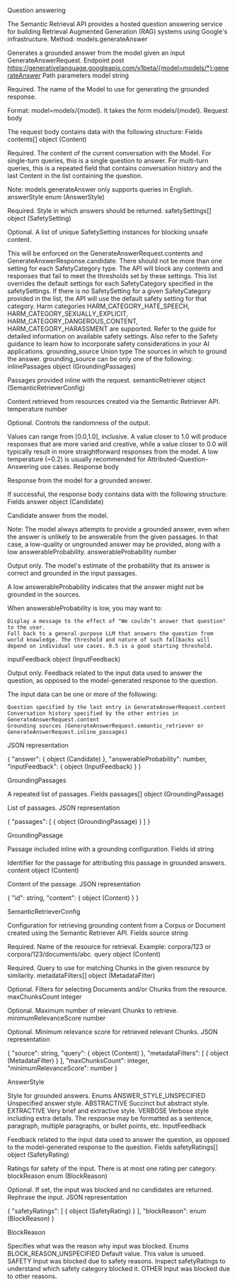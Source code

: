  Question answering

The Semantic Retrieval API provides a hosted question answering service for building Retrieval Augmented Generation (RAG) systems using Google's infrastructure.
Method: models.generateAnswer

Generates a grounded answer from the model given an input GenerateAnswerRequest.
Endpoint
post https://generativelanguage.googleapis.com/v1beta/{model=models/*}:generateAnswer
Path parameters
model string

Required. The name of the Model to use for generating the grounded response.

Format: model=models/{model}. It takes the form models/{model}.
Request body

The request body contains data with the following structure:
Fields
contents[] object (Content)

Required. The content of the current conversation with the Model. For single-turn queries, this is a single question to answer. For multi-turn queries, this is a repeated field that contains conversation history and the last Content in the list containing the question.

Note: models.generateAnswer only supports queries in English.
answerStyle enum (AnswerStyle)

Required. Style in which answers should be returned.
safetySettings[] object (SafetySetting)

Optional. A list of unique SafetySetting instances for blocking unsafe content.

This will be enforced on the GenerateAnswerRequest.contents and GenerateAnswerResponse.candidate. There should not be more than one setting for each SafetyCategory type. The API will block any contents and responses that fail to meet the thresholds set by these settings. This list overrides the default settings for each SafetyCategory specified in the safetySettings. If there is no SafetySetting for a given SafetyCategory provided in the list, the API will use the default safety setting for that category. Harm categories HARM_CATEGORY_HATE_SPEECH, HARM_CATEGORY_SEXUALLY_EXPLICIT, HARM_CATEGORY_DANGEROUS_CONTENT, HARM_CATEGORY_HARASSMENT are supported. Refer to the guide for detailed information on available safety settings. Also refer to the Safety guidance to learn how to incorporate safety considerations in your AI applications.
grounding_source Union type
The sources in which to ground the answer. grounding_source can be only one of the following:
inlinePassages object (GroundingPassages)

Passages provided inline with the request.
semanticRetriever object (SemanticRetrieverConfig)

Content retrieved from resources created via the Semantic Retriever API.
temperature number

Optional. Controls the randomness of the output.

Values can range from [0.0,1.0], inclusive. A value closer to 1.0 will produce responses that are more varied and creative, while a value closer to 0.0 will typically result in more straightforward responses from the model. A low temperature (~0.2) is usually recommended for Attributed-Question-Answering use cases.
Response body

Response from the model for a grounded answer.

If successful, the response body contains data with the following structure:
Fields
answer object (Candidate)

Candidate answer from the model.

Note: The model always attempts to provide a grounded answer, even when the answer is unlikely to be answerable from the given passages. In that case, a low-quality or ungrounded answer may be provided, along with a low answerableProbability.
answerableProbability number

Output only. The model's estimate of the probability that its answer is correct and grounded in the input passages.

A low answerableProbability indicates that the answer might not be grounded in the sources.

When answerableProbability is low, you may want to:

    Display a message to the effect of "We couldn’t answer that question" to the user.
    Fall back to a general-purpose LLM that answers the question from world knowledge. The threshold and nature of such fallbacks will depend on individual use cases. 0.5 is a good starting threshold.

inputFeedback object (InputFeedback)

Output only. Feedback related to the input data used to answer the question, as opposed to the model-generated response to the question.

The input data can be one or more of the following:

    Question specified by the last entry in GenerateAnswerRequest.content
    Conversation history specified by the other entries in GenerateAnswerRequest.content
    Grounding sources (GenerateAnswerRequest.semantic_retriever or GenerateAnswerRequest.inline_passages)

JSON representation

{
  "answer": {
    object (Candidate)
  },
  "answerableProbability": number,
  "inputFeedback": {
    object (InputFeedback)
  }
}

GroundingPassages

A repeated list of passages.
Fields
passages[] object (GroundingPassage)

List of passages.
JSON representation

{
  "passages": [
    {
      object (GroundingPassage)
    }
  ]
}

GroundingPassage

Passage included inline with a grounding configuration.
Fields
id string

Identifier for the passage for attributing this passage in grounded answers.
content object (Content)

Content of the passage.
JSON representation

{
  "id": string,
  "content": {
    object (Content)
  }
}

SemanticRetrieverConfig

Configuration for retrieving grounding content from a Corpus or Document created using the Semantic Retriever API.
Fields
source string

Required. Name of the resource for retrieval. Example: corpora/123 or corpora/123/documents/abc.
query object (Content)

Required. Query to use for matching Chunks in the given resource by similarity.
metadataFilters[] object (MetadataFilter)

Optional. Filters for selecting Documents and/or Chunks from the resource.
maxChunksCount integer

Optional. Maximum number of relevant Chunks to retrieve.
minimumRelevanceScore number

Optional. Minimum relevance score for retrieved relevant Chunks.
JSON representation

{
  "source": string,
  "query": {
    object (Content)
  },
  "metadataFilters": [
    {
      object (MetadataFilter)
    }
  ],
  "maxChunksCount": integer,
  "minimumRelevanceScore": number
}

AnswerStyle

Style for grounded answers.
Enums
ANSWER_STYLE_UNSPECIFIED 	Unspecified answer style.
ABSTRACTIVE 	Succinct but abstract style.
EXTRACTIVE 	Very brief and extractive style.
VERBOSE 	Verbose style including extra details. The response may be formatted as a sentence, paragraph, multiple paragraphs, or bullet points, etc.
InputFeedback

Feedback related to the input data used to answer the question, as opposed to the model-generated response to the question.
Fields
safetyRatings[] object (SafetyRating)

Ratings for safety of the input. There is at most one rating per category.
blockReason enum (BlockReason)

Optional. If set, the input was blocked and no candidates are returned. Rephrase the input.
JSON representation

{
  "safetyRatings": [
    {
      object (SafetyRating)
    }
  ],
  "blockReason": enum (BlockReason)
}

BlockReason

Specifies what was the reason why input was blocked.
Enums
BLOCK_REASON_UNSPECIFIED 	Default value. This value is unused.
SAFETY 	Input was blocked due to safety reasons. Inspect safetyRatings to understand which safety category blocked it.
OTHER 	Input was blocked due to other reasons.